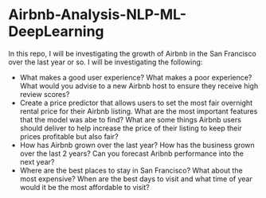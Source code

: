 # Airbnb-Analysis-NLP-ML-DeepLearning

In this repo, I will be investigating the growth of Airbnb in the San Francisco over the last year or so. I will be investigating the 
following:
- What makes a good user experience?  What makes a poor experience? What would you advise to a new Airbnb host to ensure they receive high review scores?
- Create a price predictor that allows users to set the most fair overnight rental price for their Airbnb listing. What are the most
important features that the model was abe to find? What are some things Airbnb users should deliver to help increase the price of their
listing to keep their prices profitable but also fair?
- How has Airbnb grown over the last year? How has the business grown over the last 2 years? Can you forecast Aribnb performance into the 
next year? 
- Where are the best places to stay in San Francisco? What about the most expensive? When are the best days to visit and what time of year would it be the most affordable to visit?

